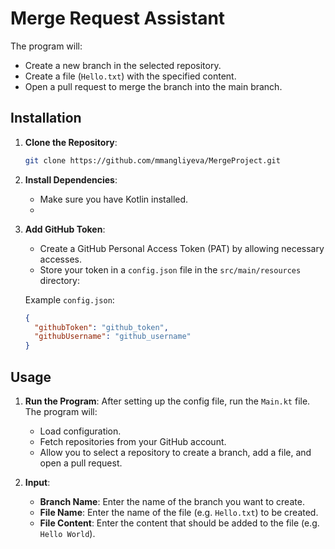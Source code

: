 # Merge Request Assistant
The program will:
- Create a new branch in the selected repository.
- Create a file (`Hello.txt`) with the specified content.
- Open a pull request to merge the branch into the main branch.

## Installation

1. **Clone the Repository**:
    ```bash
    git clone https://github.com/mmangliyeva/MergeProject.git
    ```

2. **Install Dependencies**:
   - Make sure you have Kotlin installed.
   - 

3. **Add GitHub Token**:
   - Create a GitHub Personal Access Token (PAT) by allowing necessary accesses.
   - Store your token in a `config.json` file in the `src/main/resources` directory:

   Example `config.json`:
    ```json
    {
      "githubToken": "github_token",
      "githubUsername": "github_username"
    }
    ```

## Usage

1. **Run the Program**:
   After setting up the config file, run the `Main.kt` file. The program will:
   - Load configuration.
   - Fetch repositories from your GitHub account.
   - Allow you to select a repository to create a branch, add a file, and open a pull request.



2. **Input**:
   - **Branch Name**: Enter the name of the branch you want to create.
   - **File Name**: Enter the name of the file (e.g. `Hello.txt`) to be created.
   - **File Content**: Enter the content that should be added to the file (e.g. `Hello World`).